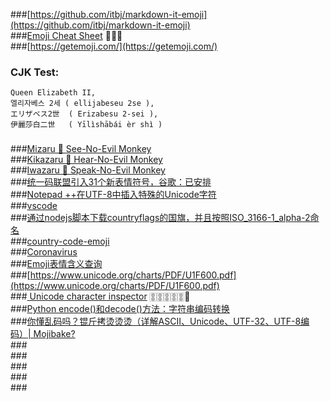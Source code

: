###[https://github.com/itbj/markdown-it-emoji](https://github.com/itbj/markdown-it-emoji)  
###[Emoji Cheat Sheet](https://www.webfx.com/tools/emoji-cheat-sheet/)  :beer::beer::beer:       
###[https://getemoji.com/](https://getemoji.com/)  
### CJK Test:
```
Queen Elizabeth II,
엘리자베스 2세 ( ellijabeseu 2se ), 
エリザベス2世  ( Erizabesu 2-sei ), 
伊麗莎白二世   ( Yīlìshābái èr shì ) 
```  
###  
###[Mizaru   🙈 See-No-Evil Monkey](https://emojipedia.org/see-no-evil-monkey/)  
###[Kikazaru 🙉 Hear-No-Evil Monkey](https://emojipedia.org/hear-no-evil-monkey/)  
###[Iwazaru  🙊 Speak-No-Evil Monkey](https://emojipedia.org/speak-no-evil-monkey/)  
###[统一码联盟引入31个新表情符号，谷歌：已安排](https://finance.sina.com.cn/tech/internet/2022-09-14/doc-imqqsmrn9082990.shtml?cre=tianyi&mod=pcpager_tech&loc=9&r=0&rfunc=67&tj=cxvertical_pc_pager_spt&tr=174)  
###[Notepad ++在UTF-8中插入特殊的Unicode字符](https://qastack.cn/superuser/576431/notepad-inserting-special-unicode-characters-in-utf-8)  
###[vscode](https://code.visualstudio.com/)  
###[通过nodejs脚本下载countryflags的国旗，并且按照ISO_3166-1_alpha-2命名](https://github.com/Spike-Leung/flag-download)  
###[country-code-emoji](https://github.com/thekelvinliu/country-code-emoji)  
###[Coronavirus](https://unicode-table.com/en/sets/coronavirus/)  
###[Emoji表情含义查询](https://www.qqxiuzi.cn/zh/emoji.php)  
###[https://www.unicode.org/charts/PDF/U1F600.pdf](https://www.unicode.org/charts/PDF/U1F600.pdf)  
###[ Unicode character inspector](https://apps.timwhitlock.info/unicode/inspect?s=%F0%9F%80%9A)  🀚🀚🀚🀚🀚🍅  
###[Python encode()和decode()方法：字符串编码转换](http://c.biancheng.net/view/4305.html)  
###[你懂乱码吗？锟斤拷烫烫烫（详解ASCII、Unicode、UTF-32、UTF-8编码）| Mojibake?](https://www.youtube.com/watch?v=kOp0W08Ad0s)  
###[]()  
###[]()  
###[]()  
###[]()  
###[]()  
